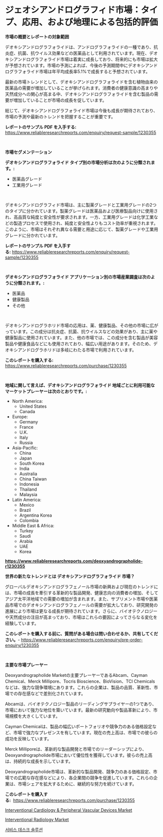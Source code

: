 <p><h1>ジェオシアンドログラフィド市場：タイプ、応用、および地理による包括的評価</h1></p><p><strong>市場の概要とレポートの対象範囲</strong></p>
<p><p>デオキシアンドログラフォライドは、アンドログラフォライドの一種であり、抗炎症、抗菌、抗ウイルス効果などの医薬品として利用されています。現在、デオキシアンドログラフォライド市場は着実に成長しており、将来的にも市場は拡大が予想されています。市場の予測によれば、今後の予測期間中にデオキシアンドログラフォライド市場は年平均成長率5.1%で成長すると予想されています。</p><p>最新の市場トレンドとして、デオキシアンドログラフォライドを含む植物由来の医薬品の需要が増加していることが挙げられます。消費者の健康意識の高まりや天然成分への関心が高まる中、デオキシアンドログラフォライドを含む製品の需要が増加していることが市場の成長を促しています。</p><p>総じて、デオキシアンドログラフォライド市場は今後も成長が期待されており、市場の予測や最新のトレンドを把握することが重要です。</p></p>
<p><strong>レポートのサンプル PDF を入手する:</strong> <a href="https://www.reliableresearchreports.com/enquiry/request-sample/1230355">https://www.reliableresearchreports.com/enquiry/request-sample/1230355</a></p>
<p>&nbsp;</p>
<p><strong>市場セグメンテーション</strong></p>
<p><strong>デオキシアンドログラフォライド タイプ別の市場分析は次のように分類されます。:</strong></p>
<p><ul><li>医薬品グレード</li><li>工業用グレード</li></ul></p>
<p>&nbsp;</p>
<p><p>デオキシアンドログラフィド市場は、主に製薬グレードと工業用グレードの2つのタイプに分かれています。製薬グレードは医薬品および医療製品向けに使用され、高品質な純度と安全性が要求されます。一方、工業用グレードは化学工業などの製造プロセスで使用され、純度と安全性よりもコスト効率が重視されます。このように、市場はそれぞれ異なる需要と用途に応じて、製薬グレードや工業用グレードに分かれています。</p></p>
<p><strong>レポートのサンプル PDF を入手する:</strong>&nbsp;<a href="https://www.reliableresearchreports.com/enquiry/request-sample/1230355">https://www.reliableresearchreports.com/enquiry/request-sample/1230355</a></p>
<p>&nbsp;</p>
<p><strong> デオキシアンドログラフォライド アプリケーション別の市場産業調査は次のように分類されます。:</strong></p>
<p><ul><li>医薬品</li><li>健康製品</li><li>その他</li></ul></p>
<p>&nbsp;</p>
<p><p>デオキシアンドログラホリド市場の応用は、薬、健康製品、その他の市場に広がっています。この成分は抗炎症、抗菌、抗ウイルスなどの効果があり、主に薬や健康製品に使用されています。また、他の市場では、この成分を含む製品が美容製品や健康食品などにも使用されており、幅広い用途があります。そのため、デオキシアンドログラホリドは多岐にわたる市場で利用されています。</p></p>
<p><strong>このレポートを購入する:</strong>&nbsp; <a href="https://www.reliableresearchreports.com/purchase/1230355">https://www.reliableresearchreports.com/purchase/1230355</a></p>
<p>&nbsp;</p>
<p><strong>地域に関して言えば、デオキシアンドログラフォライド 地域ごとに利用可能なマーケットプレーヤーは次のとおりです。:</strong></p>
<p><ul>
    <li>
        North America:
        <ul>
            <li>United States</li>
            <li>Canada</li>
        </ul>
    </li>
    <li>
        Europe:
        <ul>
            <li>Germany</li>
            <li>France</li>
            <li>U.K.</li>
            <li>Italy</li>
            <li>Russia</li>
        </ul>
    </li>
    <li>
        Asia-Pacific:
        <ul>
            <li>China</li>
            <li>Japan</li>
            <li>South Korea</li>
            <li>India</li>
            <li>Australia</li>
            <li>China Taiwan</li>
            <li>Indonesia</li>
            <li>Thailand</li>
            <li>Malaysia</li>
        </ul>
    </li>
    <li>
        Latin America:
        <ul>
            <li>Mexico</li>
            <li>Brazil</li>
            <li>Argentina Korea</li>
            <li>Colombia</li>
        </ul>
    </li>
    <li>
        Middle East & Africa:
        <ul>
            <li>Turkey</li>
            <li>Saudi</li>
            <li>Arabia</li>
            <li>UAE</li>
            <li>Korea</li>
        </ul>
    </li>
    </ul></p>
<p><strong><a href="https://www.reliableresearchreports.com/deoxyandrographolide-r1230355">https://www.reliableresearchreports.com/deoxyandrographolide-r1230355</a></strong>&nbsp;</p>
<p><strong>世界の新たなトレンドとは デオキシアンドログラフォライド 市場？</strong></p>
<p><p>グローバルデオキシアンドログラフェノール市場の新興および現在のトレンドには、市場の成長を牽引する革新的な製品開発、健康志向の消費者の増加、そしてアジア太平洋地域での需要の増加が含まれます。また、サプリメント市場や医薬品市場でのデオキシアンドログラフェノールの需要が拡大しており、研究開発の進展により市場は更なる成長が期待されています。さらに、バイオテクノロジーや天然成分の注目が高まっており、市場はこれらの要因によってさらなる変化を経験しています。</p></p>
<p><strong>このレポートを購入する前に、質問がある場合は問い合わせるか、共有してください。</strong>- <a href="https://www.reliableresearchreports.com/enquiry/pre-order-enquiry/1230355">https://www.reliableresearchreports.com/enquiry/pre-order-enquiry/1230355</a></p>
<p>&nbsp;</p>
<p><strong>主要な市場プレーヤー</strong></p>
<p><p>Deoxyandrographolide Marketの主要プレーヤーであるAbcam、Cayman Chemical、Merck Millipore、Tocris Bioscience、BioVision、TCI Chemicalsなどは、強力な競争環境にあります。これらの企業は、製品の品質、革新性、市場での存在感などで差別化されています。</p><p>Abcamは、バイオテクノロジー製品のリーディングサプライヤーの1つであり、市場において強力な地位を築いています。最新の研究動向や製品革新により、市場規模を大きくしています。</p><p>Cayman Chemicalは、製品の幅広いポートフォリオや競争力のある価格設定など、市場で強力なプレゼンスを有しています。現在の売上高は、市場での彼らの成功を反映しています。</p><p>Merck Milliporeは、革新的な製品開発と市場でのリーダーシップにより、Deoxyandrographolide市場において優位性を獲得しています。彼らの売上高は、持続的な成長を示しています。</p><p>Deoxyandrographolide市場は、革新的な製品開発、競争力のある価格設定、市場での広範な存在感などにより、各企業間の競争を促進しています。これらの企業は、市場シェアを拡大するために、継続的な努力を続けています。</p></p>
<p><strong>このレポートを購入する:</strong>&nbsp;&nbsp;<a href="https://www.reliableresearchreports.com/purchase/1230355">https://www.reliableresearchreports.com/purchase/1230355</a></p>
<p><p><a href="https://invited-way-688.notion.site/Interventional-Cardiology-Peripheral-Vascular-Devices-Market-Exploring-Market-Share-Market-Trend-37e5d8eccd734902b518838a4dd97893">Interventional Cardiology & Peripheral Vascular Devices Market</a></p><p><a href="https://mire-aunt-385.notion.site/Interventional-Radiology-Market-Size-Market-Outlook-and-Market-Forecast-2024-to-2031-61b63eb487884206b6e940ed5f67bf4c">Interventional Radiology Market</a></p><p><a href="https://medium.com/@wilsoniehn789562023/%EC%84%9C%EB%B9%84%EC%8A%A4-%EB%8D%B0%EC%8A%A4%ED%81%AC-%EC%86%94%EB%A3%A8%EC%85%98-%EC%8B%9C%EC%9E%A5-%EC%A0%90%EC%9C%A0%EC%9C%A8-%EB%B3%80%ED%99%94-%EB%B0%8F-%EC%8B%9C%EC%9E%A5-%EC%84%B1%EC%9E%A5-%ED%8A%B8%EB%A0%8C%EB%93%9C-2024-2031%EB%85%84-b28fca49d381">서비스 데스크 솔루션</a></p></p>